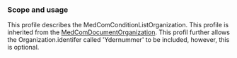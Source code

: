 ### Scope and usage 

This profile describes the MedComConditionListOrganization. This profile is inherited from the [MedComDocumentOrganization](https://build.fhir.org/ig/medcomdk/dk-medcom-document/StructureDefinition-medcom-document-organization.html). This profil further allows the Organization.identifer called 'Ydernummer' to be included, however, this is optional. 

